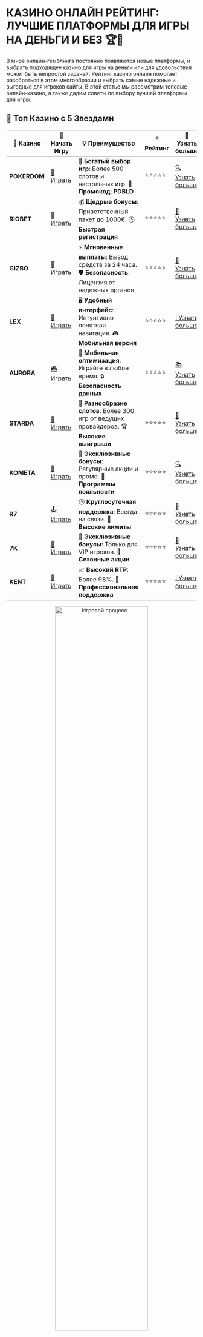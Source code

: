 # КАЗИНО ОНЛАЙН РЕЙТИНГ: ЛУЧШИЕ ПЛАТФОРМЫ ДЛЯ ИГРЫ НА ДЕНЬГИ И БЕЗ 🏆💸

В мире онлайн-гемблинга постоянно появляются новые платформы, и выбрать подходящее казино для игры на деньги или для удовольствия может быть непростой задачей. Рейтинг казино онлайн помогает разобраться в этом многообразии и выбрать самые надежные и выгодные для игроков сайты. В этой статье мы рассмотрим топовые онлайн-казино, а также дадим советы по выбору лучшей платформы для игры.
## 🌟 Топ Казино с 5 Звездами

| 🎲 **Казино** | 🔗 **Начать Игру** | 💡 **Преимущество** | ⭐ **Рейтинг** | 🔗 **Узнать больше** |
|--------------|---------------------|---------------------|----------------|----------------------|
| **POKERDOM** | [🎲 Играть](https://brandplay.link/4k77v2yx) | 🎉 **Богатый выбор игр**: Более 500 слотов и настольных игр. 🎁 **Промокод**: **PDBLD** | ⭐⭐⭐⭐⭐ | [🔍 Узнать больше](https://brandplay.link/4k77v2yx) |
| **RIOBET**   | [🎰 Играть](https://brandplay.link/7xBLTPyj) | 💰 **Щедрые бонусы**: Приветственный пакет до 1000€. 🕒 **Быстрая регистрация** | ⭐⭐⭐⭐⭐ | [📖 Узнать больше](https://brandplay.link/7xBLTPyj) |
| **GIZBO**    | [🎲 Играть](https://brandplay.link/bprXw4YV) | ⚡ **Мгновенные выплаты**: Вывод средств за 24 часа. 🛡️ **Безопасность**: Лицензия от надежных органов | ⭐⭐⭐⭐⭐ | [📝 Узнать больше](https://brandplay.link/bprXw4YV) |
| **LEX**      | [🤑 Играть](https://brandplay.link/zW4hdDFV) | 🖥️ **Удобный интерфейс**: Интуитивно понятная навигация. 🎮 **Мобильная версия** | ⭐⭐⭐⭐⭐ | [ℹ️ Узнать больше](https://brandplay.link/zW4hdDFV) |
| **AURORA**   | [🎮 Играть](https://10trafic-stat2.com/click/668546556bcc6313411604bd/6766/13032/subaccount) | 📱 **Мобильная оптимизация**: Играйте в любое время. 🔒 **Безопасность данных** | ⭐⭐⭐⭐⭐ | [📚 Узнать больше](https://10trafic-stat2.com/click/668546556bcc6313411604bd/6766/13032/subaccount) |
| **STARDA**   | [🎯 Играть](https://brandplay.link/fB7xwRFL) | 🎰 **Разнообразие слотов**: Более 300 игр от ведущих провайдеров. 🏆 **Высокие выигрыши** | ⭐⭐⭐⭐⭐ | [🔎 Узнать больше](https://brandplay.link/fB7xwRFL) |
| **KOMETA**   | [🎰 Играть](https://brandplay.link/8ZymQJV8) | 🎁 **Эксклюзивные бонусы**: Регулярные акции и промо. 🔄 **Программы лояльности** | ⭐⭐⭐⭐⭐ | [🔍 Узнать больше](https://brandplay.link/8ZymQJV8) |
| **R7**       | [🕹️ Играть](https://brandplay.link/bMd3Yjsw) | 🕒 **Круглосуточная поддержка**: Всегда на связи. 💸 **Высокие лимиты** | ⭐⭐⭐⭐⭐ | [📖 Узнать больше](https://brandplay.link/bMd3Yjsw) |
| **7K**       | [🎲 Играть](https://brandplay.link/BvQyFShp) | 🌟 **Эксклюзивные бонусы**: Только для VIP игроков. 🎉 **Сезонные акции** | ⭐⭐⭐⭐⭐ | [📝 Узнать больше](https://brandplay.link/BvQyFShp) |
| **KENT**     | [🤑 Играть](https://brandplay.link/Fv2WP3js) | 📈 **Высокий RTP**: Более 98%. 💼 **Профессиональная поддержка** | ⭐⭐⭐⭐⭐ | [ℹ️ Узнать больше](https://brandplay.link/Fv2WP3js) |

<div align="center"> <img src="https://i.pinimg.com/originals/1d/b3/25/1db325483acbe642c6d4e6fdd73a4988.gif" alt="Игровой процесс" width="70%"> </div>
---

## ⭐⭐⭐⭐⭐ Превосходное Качество

| 🎲 **Казино** | 🔗 **Начать Игру** | 💡 **Преимущество** | ⭐ **Рейтинг** | 🔗 **Узнать больше** |
|--------------|---------------------|---------------------|----------------|----------------------|
| **1Xslots**  | [🎮 Играть](https://brandplay.link/hSB1khtr) | 🎉 **Множество акций**: Еженедельные бонусы и турниры. 🛡️ **Безопасность** | ⭐⭐⭐⭐⭐ | [📚 Узнать больше](https://brandplay.link/hSB1khtr) |
| **GAMA**     | [🎯 Играть](https://brandplay.link/j6NMKsDz) | 🔍 **Интуитивный интерфейс**: Легкость использования. 🏅 **Престижные турниры** | ⭐⭐⭐⭐⭐ | [🔎 Узнать больше](https://brandplay.link/j6NMKsDz) |
| **ONION**    | [🎰 Играть](https://brandplay.link/zBGRVpQ9) | 🤑 **Низкие ставки**: Идеально для начинающих. 🔄 **Быстрые выводы** | ⭐⭐⭐⭐⭐ | [🔍 Узнать больше](https://brandplay.link/zBGRVpQ9) |
| **ЧЕМПИОН** | [🕹️ Играть](https://temon-gter.cfd/go/lRq?p80412p304504pcc44t17455) | 🏅 **Лояльная программа**: Награды за активность. 🎁 **Ежемесячные бонусы** | ⭐⭐⭐⭐⭐ | [📖 Узнать больше](https://temon-gter.cfd/go/lRq?p80412p304504pcc44t17455) |
| **VAVADA**  | [🎲 Играть](https://vavadapartner.pro/?promo=ea5c9275-6854-4505-94fc-95ab18221945-linkb2) | 🚀 **Быстрая регистрация**: Начните играть мгновенно. 🔐 **Безопасные транзакции** | ⭐⭐⭐⭐⭐ | [📝 Узнать больше](https://vavadapartner.pro/?promo=ea5c9275-6854-4505-94fc-95ab18221945-linkb2) |
| **FRIENDS** | [🤑 Играть](https://gofriends.kim/linkb2) | 🤝 **Социальные игры**: Играйте с друзьями. 🌐 **Мультиплатформенность** | ⭐⭐⭐⭐⭐ | [ℹ️ Узнать больше](https://gofriends.kim/linkb2) |
| **1WIN**     | [🎮 Играть](https://brandplay.link/smXVpBbG) | 🏆 **Спортивные ставки**: Широкий выбор видов спорта. 💵 **Высокие коэффициенты** | ⭐⭐⭐⭐⭐ | [📚 Узнать больше](https://brandplay.link/smXVpBbG) |
| **DRIP**     | [🎯 Играть](https://drp-ircp01.com/c07e6a3db) | 🌐 **Инновационные игры**: Новейшие игровые технологии. 🛡️ **Высокая безопасность** | ⭐⭐⭐⭐⭐ | [🔎 Узнать больше](https://drp-ircp01.com/c07e6a3db) |
| **JOYCASINO** | [🎰 Играть](https://rpc30.call2me.pro/?/ru/registration?apkpop=0&partner=p24970p3291217pc98f) | 🎁 **Приятные бонусы**: Ежедневные акции и подарки. 🕹️ **Разнообразие игр** | ⭐⭐⭐⭐⭐ | [🔍 Узнать больше](https://rpc30.call2me.pro/?/ru/registration?apkpop=0&partner=p24970p3291217pc98f) |

<div align="center"> <img src="https://i.pinimg.com/originals/1d/b3/25/1db325483acbe642c6d4e6fdd73a4988.gif" alt="Игровой процесс" width="70%"> </div>
---

## 🌟 Казино с Прекрасными Бонусами

| 🎲 **Казино** | 🔗 **Начать Игру** | 💡 **Преимущество** | ⭐ **Рейтинг** | 🔗 **Узнать больше** |
|--------------|---------------------|---------------------|----------------|----------------------|
| **SYKAA**    | [🎮 Играть](https://s-two-way.com/?source=linkb2&pid=30697) | 💸 **Доступные ставки**: Идеально для новичков. 🎁 **Щедрые бонусы** | ⭐⭐⭐⭐⭐ | [🔍 Узнать больше](https://s-two-way.com/?source=linkb2&pid=30697) |
| **ROX**      | [🕹️ Играть](https://rox-pvwfpjgcxe.com/cb1ee18a5) | 🎉 **Большие выигрыши**: Возможность выигрывать большие суммы. 🛡️ **Безопасность** | ⭐⭐⭐⭐⭐ | [📖 Узнать больше](https://rox-pvwfpjgcxe.com/cb1ee18a5) |
| **FRESH**    | [🎯 Играть](https://fresh-eumwkxwao.com/c3f7b485d) | 🌐 **Мобильное приложение**: Играйте в любое время, в любом месте. 🏆 **Турниры** | ⭐⭐⭐⭐⭐ | [🔍 Узнать больше](https://fresh-eumwkxwao.com/c3f7b485d) |
| **SOL**      | [🎲 Играть](https://sol-mmtdzfbaco.com/cb2415bca) | 🎁 **Подарки для игроков**: Бонусы, фриспины и многое другое. 🥇 **VIP программа** | ⭐⭐⭐⭐⭐ | [🔎 Узнать больше](https://sol-mmtdzfbaco.com/cb2415bca) |
| **BC.GAME**  | [🎰 Играть](https://partnerbcgame.com/dcc53d441) | 🛡️ **Безопасность транзакций**: Надежные способы вывода и депозита. 🎉 **Регулярные турниры** | ⭐⭐⭐⭐⭐ | [🔍 Узнать больше](https://partnerbcgame.com/dcc53d441) |

<div align="center"> <img src="https://i.pinimg.com/originals/1d/b3/25/1db325483acbe642c6d4e6fdd73a4988.gif" alt="Игровой процесс" width="70%"> </div>


## ПРИЧИНЫ ИГРАТЬ В ОНЛАЙН-КАЗИНО 🎰

Онлайн-казино привлекают игроков по всему миру благодаря своим многочисленным преимуществам:

- **Удобство игры**: Доступ к любимым играм в любое время суток, из любой точки мира.
- **Широкий выбор игр**: Рулетка, блэкджек, покер, игровые автоматы, баккара и многое другое — на любой вкус.
- **Бонусы и акции**: Многие онлайн-казино предлагают щедрые бонусы за регистрацию, фриспины и программы лояльности.
- **Безопасность**: Лицензированные казино обеспечивают безопасность ваших данных и средств, используя передовые технологии защиты.

## КАК ВЫБРАТЬ ОНЛАЙН-КАЗИНО? 🤔

Выбор лучшего онлайн-казино зависит от нескольких факторов:

1. **Лицензия и репутация**: Казино должно быть лицензировано и проверено независимыми регуляторами, чтобы гарантировать честность игры и безопасность.
2. **Выбор игр**: На платформе должен быть широкий ассортимент игр, включая популярные слоты, настольные игры и живое казино.
3. **Бонусы и акции**: Щедрые бонусы для новых игроков, фриспины, а также бонусы за депозит или без депозита — это важные преимущества.
4. **Способы пополнения и вывода средств**: Удобные методы оплаты, такие как банковские карты, электронные кошельки и криптовалюты, должны быть доступны.
5. **Качество обслуживания клиентов**: Быстрая и компетентная поддержка через чат, телефон или электронную почту — обязательное условие.

## ТОП-5 ОНЛАЙН-КАЗИНО ПО РЕЙТИНГУ 🎉

### 1. **Vavada Casino** 💎
Vavada входит в число лучших онлайн-казино благодаря своему отличному выбору игр, быстрой выплате выигрышей и надежности. Казино лицензировано и предлагает щедрые бонусы для новых игроков.

### 2. **Pokerdom** 🃏
Pokerdom — это один из самых популярных сайтов для игры в покер и другие азартные игры. Казино предлагает множество вариантов для ставок и разнообразные бонусы для новичков.

### 3. **PlayFortuna** 🎉
PlayFortuna занимает высокие позиции в рейтингах благодаря широкому выбору слотов, живых игр и щедрым бонусам. Платформа надежна, а интерфейс прост и удобен для пользователей.

### 4. **Gama Casino** 🌟
Gama Casino предлагает большой выбор игр от ведущих разработчиков и привлекательные условия для игроков. Казино также обладает лицензией, что гарантирует честность и безопасность.

### 5. **Riobet** 💰
Riobet — это проверенное онлайн-казино с хорошей репутацией, отличной графикой и стабильными выплатами. Платформа предоставляет бонусы на депозит и без депозита, а также предлагает популярные игры с живыми дилерами.

## ВАЖНЫЕ ПАРАМЕТРЫ ДЛЯ ОЦЕНКИ КАЗИНО 🌟

### 1. **Качество игр**
В рейтинге онлайн-казино особое внимание уделяется качеству игр. Лидирующие казино предлагают игры от крупнейших разработчиков программного обеспечения, таких как Microgaming, NetEnt, Evolution Gaming, и других.

### 2. **Бонусные программы**
Большинство онлайн-казино предлагают бонусы за регистрацию, фриспины и бонусы на первый депозит. Это позволяет игрокам получить дополнительные средства для игры и увеличить шансы на победу.

### 3. **Методы пополнения и вывода средств**
Для удобства пользователей, в лучших казино предлагаются разнообразные методы оплаты, включая популярные электронные кошельки (Skrill, Neteller), банковские карты и даже криптовалюты.

### 4. **Мобильная версия**
Лучшие онлайн-казино имеют мобильные версии своих сайтов или приложения, что позволяет играть в любимые игры прямо с телефона или планшета.

### 5. **Поддержка клиентов**
Высококачественная служба поддержки помогает решить любые вопросы, связанные с депозитами, выводом средств или техническими проблемами. На качественных платформах поддержка доступна круглосуточно.

## ПРЕИМУЩЕСТВА ОНЛАЙН-КАЗИНО 💡

- **Доступность и удобство**: Играть можно в любое время и с любого устройства.
- **Щедрые бонусы**: Большинство онлайн-казино предлагают выгодные акции, которые позволяют увеличить стартовый капитал.
- **Разнообразие игр**: В отличие от физических казино, онлайн-казино предлагают тысячи игр на любой вкус.
- **Безопасность и лицензия**: Лицензированные онлайн-казино используют шифрование данных для защиты информации и финансов.

## ВЫВОДЫ: КАК ВЫБРАТЬ ЛУЧШЕЕ ОНЛАЙН-КАЗИНО? 🏆

Рейтинг казино онлайн позволяет легко и быстро выбрать проверенную платформу для игры на деньги. Обратите внимание на лицензирование, качество игр, бонусы и методы пополнения средств, чтобы выбрать самое выгодное для себя казино. Помните, что игра должна приносить удовольствие, а не только деньги. Удачи в игре! 🎉💰
